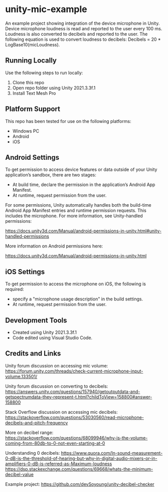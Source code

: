 # unity-mic-example
An example project showing integration of the device microphone in Unity. Device microphone loudness is read and reported to the user every 100 ms. Loudness is also converted to decibels and reported to the user. The following equation is used to convert loudness to decibels: Decibels =  20 * LogBase10(micLoudness).

## Running Locally
Use the following steps to run locally:
1. Clone this repo
2. Open repo folder using Unity 2021.3.3f.1
3. Install Text Mesh Pro

## Platform Support
This repo has been tested for use on the following platforms:
- Windows PC
- Android
- iOS

## Android Settings
To get permission to access device features or data outside of your Unity application’s sandbox, there are two stages:
- At build time, declare the permission in the application’s Android App Manifest.
- At runtime, request permission from the user.

For some permissions, Unity automatically handles both the build-time Android App Manifest entries and runtime permission requests. This includes the microphone. For more information, see Unity-handled permissions:

https://docs.unity3d.com/Manual/android-permissions-in-unity.html#unity-handled-permissions

More information on Android permissions here:

https://docs.unity3d.com/Manual/android-permissions-in-unity.html

## iOS Settings
To get permission to access the microphone on iOS, the following is required:
- specify a "microphone usage description" in the build settings.
- At runtime, request permission from the user.

## Development Tools
- Created using Unity 2021.3.3f.1
- Code edited using Visual Studio Code.

## Credits and Links
Unity forum discussion on accessing mic volume:
https://forum.unity.com/threads/check-current-microphone-input-volume.133501/

Unity forum discussion on converting to decibels:
https://answers.unity.com/questions/157940/getoutputdata-and-getspectrumdata-they-represent-t.html?childToView=158800#answer-158800

Stack Overflow discussion on accessing mic decibels:
https://stackoverflow.com/questions/53030560/read-microphone-decibels-and-pitch-frequency

More on decibel range:
https://stackoverflow.com/questions/68099946/why-is-the-volume-coming-from-80db-to-0-not-even-starting-at-0

Understanding 0 decibels:
https://www.quora.com/In-sound-measurement-0-dB-is-the-threshold-of-hearing-but-why-in-digital-audio-mixers-or-in-amplifiers-0-dB-is-referred-as-Maximum-loudness
https://dsp.stackexchange.com/questions/69668/whats-the-minimum-decibel-value

Example project:
https://github.com/devSoyoung/unity-decibel-checker
